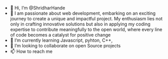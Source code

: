 - 👋 Hi, I’m @ShridharHande
- 👀 I am passionate about web development, embarking on an exciting journey to create a unique and impactful project. My enthusiasm lies not only in crafting innovative solutions but also in applying my coding expertise to contribute meaningfully to the open world, where every line of code becomes a catalyst for positive change 
- 🌱 I’m currently learning Javascript, pyhton, C++, 
- 💞️ I’m looking to collaborate on open Source projects 
- 📫 How to reach me 

<!---
Shidhar25/Shidhar25 is a ✨ special ✨ repository because its `README.md` (this file) appears on your GitHub profile.
You can click the Preview link to take a look at your changes.
--->
